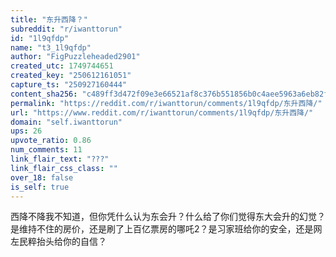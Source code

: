 ```yaml
---
title: "东升西降？"
subreddit: "r/iwanttorun"
id: "1l9qfdp"
name: "t3_1l9qfdp"
author: "FigPuzzleheaded2901"
created_utc: 1749744651
created_key: "250612161051"
capture_ts: "250927160444"
content_sha256: "c489ff3d472f09e3e66521af8c376b551856b0c4aee5963a6eb82f8d02a21d64"
permalink: "https://reddit.com/r/iwanttorun/comments/1l9qfdp/东升西降/"
url: "https://www.reddit.com/r/iwanttorun/comments/1l9qfdp/东升西降/"
domain: "self.iwanttorun"
ups: 26
upvote_ratio: 0.86
num_comments: 11
link_flair_text: "???"
link_flair_css_class: ""
over_18: false
is_self: true
---
```


西降不降我不知道，但你凭什么认为东会升？什么给了你们觉得东大会升的幻觉？是维持不住的房价，还是刷了上百亿票房的哪吒2？是习家班给你的安全，还是网左民粹抬头给你的自信？
